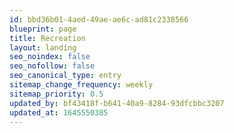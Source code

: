 ```yaml
---
id: bbd36b01-4aed-49ae-ae6c-ad81c2338566
blueprint: page
title: Recreation
layout: landing
seo_noindex: false
seo_nofollow: false
seo_canonical_type: entry
sitemap_change_frequency: weekly
sitemap_priority: 0.5
updated_by: bf43418f-b641-40a9-8284-93dfcbbc3207
updated_at: 1645550385
---
```


